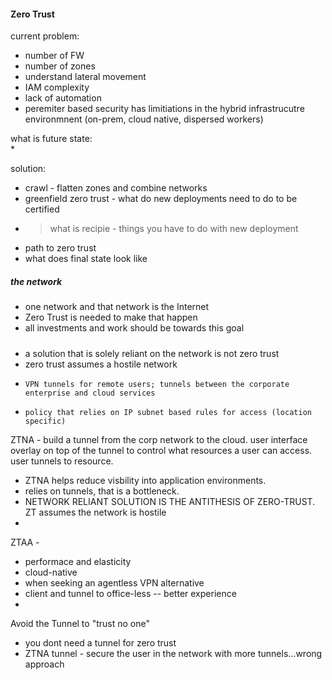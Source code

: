 #### Zero Trust
current problem:  
* number of FW  
* number of zones
* understand lateral movement 
* IAM complexity  
* lack of automation  
* peremiter based security has limitiations in the hybrid infrastrucutre environmnent (on-prem, cloud native, dispersed workers)  

what is future state:  
* 


solution:  
*  crawl - flatten zones and combine networks 
*  greenfield zero trust - what do new deployments need to do to be certified  
*  > what is recipie  - things you have to do with new deployment
*  path to zero trust  
*  what does final state look like  

#####  the network  
* one network and that network is the Internet  
* Zero Trust is needed to make that happen  
* all investments and work should be towards this goal  
#####  
* a solution that is solely reliant on the network is not zero trust  
*   zero trust assumes a hostile network
*     VPN tunnels for remote users; tunnels between the corporate enterprise and cloud services 
*     policy that relies on IP subnet based rules for access (location specific)  




ZTNA - build a tunnel from the corp network to the cloud.  user interface overlay on top of the tunnel to control what resources a user can access.  user tunnels to resource.  
*  ZTNA helps reduce visbility into application environments. 
*  relies on tunnels, that is a bottleneck.  
*  NETWORK RELIANT SOLUTION IS THE ANTITHESIS OF ZERO-TRUST.  ZT assumes the network is hostile
*
ZTAA - 
* performace and elasticity  
* cloud-native  
* when seeking an agentless VPN alternative  
* client and tunnel to office-less -- better experience  
* 

Avoid the Tunnel to "trust no one"  
- you dont need a tunnel for zero trust  
- ZTNA tunnel - secure the user in the network with more tunnels...wrong approach  



